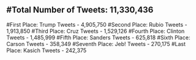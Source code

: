 #Total Number of Tweets: 11,330,436 
---
#First Place: Trump Tweets - 4,905,750
#Second Place: Rubio Tweets - 1,913,850
#Third Place: Cruz Tweets - 1,529,126
#Fourth Place: Clinton Tweets - 1,485,999
#Fifth Place: Sanders Tweets - 625,818
#Sixth Place: Carson Tweets - 358,349
#Seventh Place: Jeb! Tweets - 270,175
#Last Place: Kasich Tweets - 242,375
